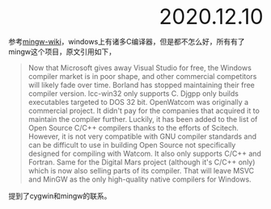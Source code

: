 <div style="text-align:right; font-size:3em;">2020.12.10</div>

参考[mingw-wiki](http://www.mingw.org/wiki/MinGW)，windows上有诸多C编译器，但是都不怎么好，所有有了mingw这个项目，原文引用如下，

> Now that Microsoft gives away Visual Studio for free, the Windows compiler market is in poor shape, and other commercial competitors will likely fade over time. Borland has stopped maintaining their free compiler version. lcc-win32 only supports C. Djgpp only builds executables targeted to DOS 32 bit. OpenWatcom was originally a commercial project. It didn't pay for the companies that acquired it to maintain the compiler further. Luckily, it has been added to the list of Open Source C/C++ compilers thanks to the efforts of Scitech. However, it is not very compatible with GNU compiler standards and can be difficult to use in building Open Source not specifically designed for compiling with Watcom. It also only supports C/C++ and Fortran. Same for the Digital Mars project (although it's C/C++ only) which is now also selling parts of its compiler. That will leave MSVC and MinGW as the only high-quality native compilers for Windows.

提到了cygwin和mingw的联系。